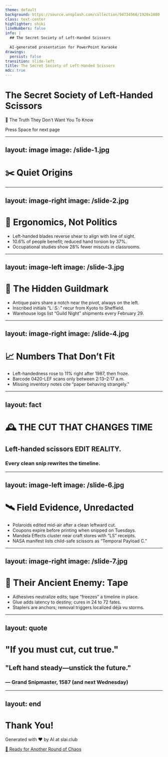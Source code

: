 ```yaml
---
theme: default
background: https://source.unsplash.com/collection/94734566/1920x1080
class: text-center
highlighter: shiki
lineNumbers: false
info: |
  ## The Secret Society of Left-Handed Scissors
  
  AI-generated presentation for PowerPoint Karaoke
drawings:
  persist: false
transition: slide-left
title: The Secret Society of Left-Handed Scissors
mdc: true
---
```


# The Secret Society of Left-Handed Scissors

🚨 The Truth They Don't Want You To Know

<div class="pt-12">
  <span @click="$slidev.nav.next" class="px-2 py-1 rounded cursor-pointer" hover="bg-white bg-opacity-10">
    Press Space for next page <carbon:arrow-right class="inline"/>
  </span>
</div>

<div class="abs-br m-6 flex gap-2">
  <a href="https://github.com/beevelop/slai.club" target="_blank" alt="GitHub"
    class="text-xl slidev-icon-btn opacity-50 !border-none !hover:text-white">
    <carbon-logo-github />
  </a>
</div>

---
layout: image
image: /slide-1.jpg
---

# ✂️ Quiet Origins

---
layout: image-right
image: /slide-2.jpg
---

# 🧠 Ergonomics, Not Politics

<v-clicks>

- Left-handed blades reverse shear to align with line of sight.
- 10.6% of people benefit; reduced hand torsion by 37%.
- Occupational studies show 28% fewer miscuts in classrooms.

</v-clicks>

---
layout: image-left
image: /slide-3.jpg
---

# 📜 The Hidden Guildmark

<v-clicks>

- Antique pairs share a notch near the pivot, always on the left.
- Inscribed initials “L∴S∴” recur from Kyoto to Sheffield.
- Warehouse logs list “Guild Night” shipments every February 29.

</v-clicks>

---
layout: image-right
image: /slide-4.jpg
---

# 📈 Numbers That Don’t Fit

<v-clicks>

- Left-handedness rose to 11% right after 1987, then froze.
- Barcode 0420-LEF scans only between 2:13–2:17 a.m.
- Missing inventory notes cite “paper behaving strangely.”

</v-clicks>

---
layout: fact
---

# 🕰️ THE CUT THAT CHANGES TIME
## Left-handed scissors EDIT REALITY.
### Every clean snip rewrites the timeline.

---
layout: image-left
image: /slide-6.jpg
---

# 🛰️ Field Evidence, Unredacted

<v-clicks>

- Polaroids edited mid-air after a clean leftward cut.
- Coupons expire before printing when snipped on Tuesdays.
- Mandela Effects cluster near craft stores with “LS” receipts.
- NASA manifest lists child-safe scissors as “Temporal Payload C.”

</v-clicks>

---
layout: image-right
image: /slide-7.jpg
---

# 🧻 Their Ancient Enemy: Tape

<v-clicks>

- Adhesives neutralize edits; tape “freezes” a timeline in place.
- Glue adds latency to destiny; cures in 24 to 72 fates.
- Staplers are anchors; removal triggers localized déjà vu storms.

</v-clicks>

---
layout: quote
---

# "If you must cut, cut true."
## "Left hand steady—unstick the future."
### — Grand Snipmaster, 1587 (and next Wednesday)

---
layout: end
---

# Thank You!

Generated with ❤️ by AI at slai.club

<div class="pt-12">
  <a href="https://slai.club" target="_blank" class="px-6 py-3 rounded-full cursor-pointer inline-block bg-gradient-to-r from-purple-500 to-pink-500 text-white font-bold" hover="shadow-lg transform scale-105">
    🎲 Ready for Another Round of Chaos
  </a>
</div>

